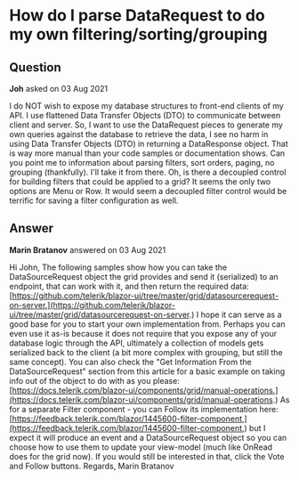 # How do I parse DataRequest to do my own filtering/sorting/grouping

## Question

**Joh** asked on 03 Aug 2021

I do NOT wish to expose my database structures to front-end clients of my API. I use flattened Data Transfer Objects (DTO) to communicate between client and server. So, I want to use the DataRequest pieces to generate my own queries against the database to retrieve the data, I see no harm in using Data Transfer Objects (DTO) in returning a DataResponse object. That is way more manual than your code samples or documentation shows. Can you point me to information about parsing filters, sort orders, paging, no grouping (thankfully). I'll take it from there. Oh, is there a decoupled control for building filters that could be applied to a grid? It seems the only two options are Menu or Row. It would seem a decoupled filter control would be terrific for saving a filter configuration as well.

## Answer

**Marin Bratanov** answered on 03 Aug 2021

Hi John, The following samples show how you can take the DataSourceRequest object the grid provides and send it (serialized) to an endpoint, that can work with it, and then return the required data: [https://github.com/telerik/blazor-ui/tree/master/grid/datasourcerequest-on-server.](https://github.com/telerik/blazor-ui/tree/master/grid/datasourcerequest-on-server.) I hope it can serve as a good base for you to start your own implementation from. Perhaps you can even use it as-is because it does not require that you expose any of your database logic through the API, ultimately a collection of models gets serialized back to the client (a bit more complex with grouping, but still the same concept). You can also check the "Get Information From the DataSourceRequest" section from this article for a basic example on taking info out of the object to do with as you please: [https://docs.telerik.com/blazor-ui/components/grid/manual-operations.](https://docs.telerik.com/blazor-ui/components/grid/manual-operations.) As for a separate Filter component - you can Follow its implementation here: [https://feedback.telerik.com/blazor/1445600-filter-component,](https://feedback.telerik.com/blazor/1445600-filter-component,) but I expect it will produce an event and a DataSourceRequest object so you can choose how to use them to update your view-model (much like OnRead does for the grid now). If you would still be interested in that, click the Vote and Follow buttons. Regards, Marin Bratanov
